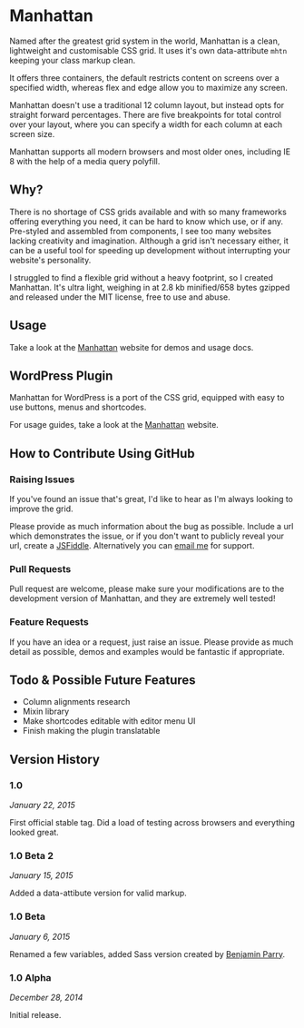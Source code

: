 # Manhattan

Named after the greatest grid system in the world, Manhattan is a clean, lightweight and customisable CSS grid. It uses it's own data-attribute `mhtn` keeping your class markup clean.

It offers three containers, the default restricts content on screens over a specified width, whereas flex and edge allow you to maximize any screen.

Manhattan doesn't use a traditional 12 column layout, but instead opts for straight forward percentages. There are five breakpoints for total control over your layout, where you can specify a width for each column at each screen size.

Manhattan supports all modern browsers and most older ones, including IE 8 with the help of a media query polyfill.


## Why?

There is no shortage of CSS grids available and with so many frameworks offering everything you need, it can be hard to know which use, or if any. Pre-styled and assembled from components, I see too many websites lacking creativity and imagination. Although a grid isn't necessary either, it can be a useful tool for speeding up development without interrupting your website's personality.

I struggled to find a flexible grid without a heavy footprint, so I created Manhattan. It's ultra light, weighing in at 2.8 kb minified/658 bytes gzipped and released under the MIT license, free to use and abuse.


## Usage

Take a look at the [Manhattan](http://www.adchsm.me/manhattan/) website for demos and usage docs.


## WordPress Plugin

Manhattan for WordPress is a port of the CSS grid, equipped with easy to use buttons, menus and shortcodes.

For usage guides, take a look at the [Manhattan](http://www.adchsm.me/manhattan/wordpress/) website.


## How to Contribute Using GitHub

### Raising Issues

If you've found an issue that's great, I'd like to hear as I'm always looking to improve the grid.

Please provide as much information about the bug as possible. Include a url which demonstrates the issue, or if you don't want to publicly reveal your url, create a [JSFiddle](http://jsfiddle.net/). Alternatively you can [email me](mailto:adam@adchsm.me) for support.

### Pull Requests

Pull request are welcome, please make sure your modifications are to the development version of Manhattan, and they are extremely well tested!

### Feature Requests

If you have an idea or a request, just raise an issue. Please provide as much detail as possible, demos and examples would be fantastic if appropriate.


## Todo & Possible Future Features

* Column alignments research
* Mixin library
* Make shortcodes editable with editor menu UI
* Finish making the plugin translatable


## Version History

### 1.0
*January 22, 2015*

First official stable tag. Did a load of testing across browsers and everything looked great.

### 1.0 Beta 2
*January 15, 2015*

Added a data-attibute version for valid markup.

### 1.0 Beta
*January 6, 2015*

Renamed a few variables, added Sass version created by [Benjamin Parry](https://github.com/benjaminparry).

### 1.0 Alpha
*December 28, 2014*

Initial release.